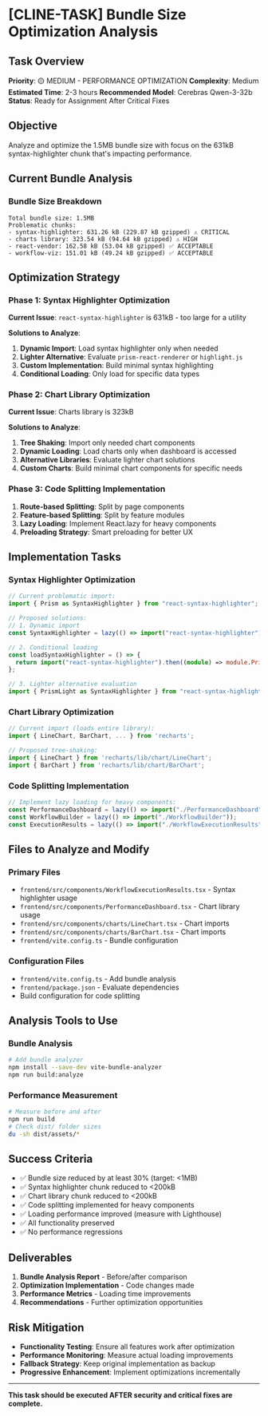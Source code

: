 # [CLINE-TASK] Bundle Size Optimization Analysis

## Task Overview

**Priority**: 🟡 MEDIUM - PERFORMANCE OPTIMIZATION
**Complexity**: Medium
**Estimated Time**: 2-3 hours
**Recommended Model**: Cerebras Qwen-3-32b
**Status**: Ready for Assignment After Critical Fixes

## Objective

Analyze and optimize the 1.5MB bundle size with focus on the 631kB syntax-highlighter chunk that's impacting performance.

## Current Bundle Analysis

### Bundle Size Breakdown

```
Total bundle size: 1.5MB
Problematic chunks:
- syntax-highlighter: 631.26 kB (229.87 kB gzipped) ⚠️ CRITICAL
- charts library: 323.54 kB (94.64 kB gzipped) ⚠️ HIGH
- react-vendor: 162.58 kB (53.04 kB gzipped) ✅ ACCEPTABLE
- workflow-viz: 151.01 kB (49.24 kB gzipped) ✅ ACCEPTABLE
```

## Optimization Strategy

### Phase 1: Syntax Highlighter Optimization

**Current Issue**: `react-syntax-highlighter` is 631kB - too large for a utility

**Solutions to Analyze**:

1. **Dynamic Import**: Load syntax highlighter only when needed
2. **Lighter Alternative**: Evaluate `prism-react-renderer` or `highlight.js`
3. **Custom Implementation**: Build minimal syntax highlighting
4. **Conditional Loading**: Only load for specific data types

### Phase 2: Chart Library Optimization

**Current Issue**: Charts library is 323kB

**Solutions to Analyze**:

1. **Tree Shaking**: Import only needed chart components
2. **Dynamic Loading**: Load charts only when dashboard is accessed
3. **Alternative Libraries**: Evaluate lighter chart solutions
4. **Custom Charts**: Build minimal chart components for specific needs

### Phase 3: Code Splitting Implementation

1. **Route-based Splitting**: Split by page components
2. **Feature-based Splitting**: Split by feature modules
3. **Lazy Loading**: Implement React.lazy for heavy components
4. **Preloading Strategy**: Smart preloading for better UX

## Implementation Tasks

### Syntax Highlighter Optimization

```typescript
// Current problematic import:
import { Prism as SyntaxHighlighter } from "react-syntax-highlighter";

// Proposed solutions:
// 1. Dynamic import
const SyntaxHighlighter = lazy(() => import("react-syntax-highlighter"));

// 2. Conditional loading
const loadSyntaxHighlighter = () => {
  return import("react-syntax-highlighter").then((module) => module.Prism);
};

// 3. Lighter alternative evaluation
import { PrismLight as SyntaxHighlighter } from "react-syntax-highlighter";
```

### Chart Library Optimization

```typescript
// Current import (loads entire library):
import { LineChart, BarChart, ... } from 'recharts';

// Proposed tree-shaking:
import { LineChart } from 'recharts/lib/chart/LineChart';
import { BarChart } from 'recharts/lib/chart/BarChart';
```

### Code Splitting Implementation

```typescript
// Implement lazy loading for heavy components:
const PerformanceDashboard = lazy(() => import("./PerformanceDashboard"));
const WorkflowBuilder = lazy(() => import("./WorkflowBuilder"));
const ExecutionResults = lazy(() => import("./WorkflowExecutionResults"));
```

## Files to Analyze and Modify

### Primary Files

- `frontend/src/components/WorkflowExecutionResults.tsx` - Syntax highlighter usage
- `frontend/src/components/PerformanceDashboard.tsx` - Chart library usage
- `frontend/src/components/charts/LineChart.tsx` - Chart imports
- `frontend/src/components/charts/BarChart.tsx` - Chart imports
- `frontend/vite.config.ts` - Bundle configuration

### Configuration Files

- `frontend/vite.config.ts` - Add bundle analysis
- `frontend/package.json` - Evaluate dependencies
- Build configuration for code splitting

## Analysis Tools to Use

### Bundle Analysis

```bash
# Add bundle analyzer
npm install --save-dev vite-bundle-analyzer
npm run build:analyze
```

### Performance Measurement

```bash
# Measure before and after
npm run build
# Check dist/ folder sizes
du -sh dist/assets/*
```

## Success Criteria

- ✅ Bundle size reduced by at least 30% (target: <1MB)
- ✅ Syntax highlighter chunk reduced to <200kB
- ✅ Chart library chunk reduced to <200kB
- ✅ Code splitting implemented for heavy components
- ✅ Loading performance improved (measure with Lighthouse)
- ✅ All functionality preserved
- ✅ No performance regressions

## Deliverables

1. **Bundle Analysis Report** - Before/after comparison
2. **Optimization Implementation** - Code changes made
3. **Performance Metrics** - Loading time improvements
4. **Recommendations** - Further optimization opportunities

## Risk Mitigation

- **Functionality Testing**: Ensure all features work after optimization
- **Performance Monitoring**: Measure actual loading improvements
- **Fallback Strategy**: Keep original implementation as backup
- **Progressive Enhancement**: Implement optimizations incrementally

---

**This task should be executed AFTER security and critical fixes are complete.**
